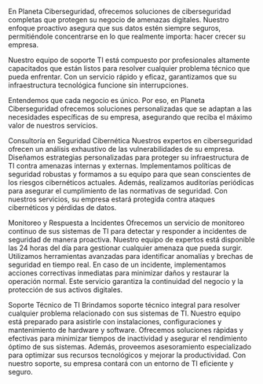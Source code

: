 En Planeta Ciberseguridad, ofrecemos soluciones de ciberseguridad completas que protegen su negocio de amenazas digitales. Nuestro enfoque proactivo asegura que sus datos estén siempre seguros, permitiéndole concentrarse en lo que realmente importa: hacer crecer su empresa.

Nuestro equipo de soporte TI está compuesto por profesionales altamente capacitados que están listos para resolver cualquier problema técnico que pueda enfrentar. Con un servicio rápido y eficaz, garantizamos que su infraestructura tecnológica funcione sin interrupciones.

Entendemos que cada negocio es único. Por eso, en Planeta Ciberseguridad ofrecemos soluciones personalizadas que se adaptan a las necesidades específicas de su empresa, asegurando que reciba el máximo valor de nuestros servicios.

Consultoría en Seguridad Cibernética
Nuestros expertos en ciberseguridad ofrecen un análisis exhaustivo de las vulnerabilidades de su empresa. Diseñamos estrategias personalizadas para proteger su infraestructura de TI contra amenazas internas y externas. Implementamos políticas de seguridad robustas y formamos a su equipo para que sean conscientes de los riesgos cibernéticos actuales. Además, realizamos auditorías periódicas para asegurar el cumplimiento de las normativas de seguridad. Con nuestros servicios, su empresa estará protegida contra ataques cibernéticos y pérdidas de datos.

Monitoreo y Respuesta a Incidentes
Ofrecemos un servicio de monitoreo continuo de sus sistemas de TI para detectar y responder a incidentes de seguridad de manera proactiva. Nuestro equipo de expertos está disponible las 24 horas del día para gestionar cualquier amenaza que pueda surgir. Utilizamos herramientas avanzadas para identificar anomalías y brechas de seguridad en tiempo real. En caso de un incidente, implementamos acciones correctivas inmediatas para minimizar daños y restaurar la operación normal. Este servicio garantiza la continuidad del negocio y la protección de sus activos digitales.

Soporte Técnico de TI
Brindamos soporte técnico integral para resolver cualquier problema relacionado con sus sistemas de TI. Nuestro equipo está preparado para asistirle con instalaciones, configuraciones y mantenimiento de hardware y software. Ofrecemos soluciones rápidas y efectivas para minimizar tiempos de inactividad y asegurar el rendimiento óptimo de sus sistemas. Además, proveemos asesoramiento especializado para optimizar sus recursos tecnológicos y mejorar la productividad. Con nuestro soporte, su empresa contará con un entorno de TI eficiente y seguro.

